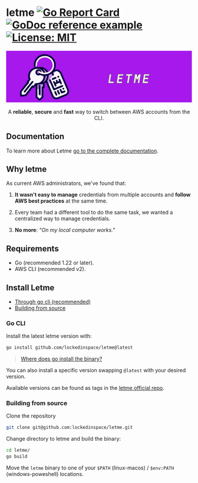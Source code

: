 # letme [![Go Report Card](https://goreportcard.com/badge/github.com/lockedinspace/letme-go)](https://goreportcard.com/report/github.com/lockedinspace/letme-go) [![GoDoc reference example](https://img.shields.io/badge/godoc-reference-blue.svg)](https://pkg.go.dev/github.com/lockedinspace/letme) [![License: MIT](https://img.shields.io/badge/License-MIT-yellow.svg)](https://opensource.org/licenses/MIT) 

![](./docs/letme-banner.webp)
<p align="center">A <b>reliable</b>, <b>secure</b> and <b>fast</b> way to switch between AWS accounts from the CLI. </p>

## Documentation

To learn more about Letme [go to the complete documentation](https://lockedinspace.com/letme/index.html
).

## Why letme
As current AWS administrators, we've found that:

1. **It wasn't easy to manage** credentials from multiple accounts and **follow AWS best practices** at the same time.
2. Every team had a different tool to do the same task, we wanted a centralized way to manage credentials.

3. **No more**: _"On my local computer works."_

## Requirements

- Go (recommended 1.22 or later).
- AWS CLI (recommended v2).

## Install Letme

- [Through go cli (recommended)](#go-cli)
- [Building from source](#building-from-source)
  
### Go CLI

Install the latest letme version with:

```bash
go install github.com/lockedinspace/letme@latest
```
> [Where does go install the binary?](https://pkg.go.dev/cmd/go#hdr-Compile_and_install_packages_and_dependencies)

You can also install a specific version swapping ``@latest`` with your desired version.

Available versions can be found as tags in the [letme official repo](https://github.com/lockedinspace/letme). 


### Building from source

Clone the repository

```bash
git clone git@github.com:lockedinspace/letme.git
```

Change directory to letme and build the binary:

```bash
cd letme/
go build 
```

Move the ``letme`` binary to one of your ``$PATH`` (linux-macos) / ``$env:PATH`` (windows-poweshell) locations.

